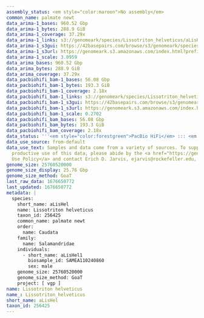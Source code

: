 ```yaml
---
assembly_status: <em style="color:maroon">No assembly</em>
common_name: palmate newt
data_arima-1_bases: 960.52 Gbp
data_arima-1_bytes: 288.9 GiB
data_arima-1_coverage: 37.29x
data_arima-1_links: s3://genomeark/species/Lissotriton_helveticus/aLisHel1/genomic_data/arima/<br>
data_arima-1_s3gui: https://42basepairs.com/browse/s3/genomeark/species/Lissotriton_helveticus/aLisHel1/genomic_data/arima/
data_arima-1_s3url: https://genomeark.s3.amazonaws.com/index.html?prefix=species/Lissotriton_helveticus/aLisHel1/genomic_data/arima/
data_arima-1_scale: 3.0959
data_arima_bases: 960.52 Gbp
data_arima_bytes: 288.9 GiB
data_arima_coverage: 37.29x
data_pacbiohifi_bam-1_bases: 56.08 Gbp
data_pacbiohifi_bam-1_bytes: 193.3 GiB
data_pacbiohifi_bam-1_coverage: 2.18x
data_pacbiohifi_bam-1_links: s3://genomeark/species/Lissotriton_helveticus/aLisHel1/genomic_data/pacbio_hifi/<br>
data_pacbiohifi_bam-1_s3gui: https://42basepairs.com/browse/s3/genomeark/species/Lissotriton_helveticus/aLisHel1/genomic_data/pacbio_hifi/
data_pacbiohifi_bam-1_s3url: https://genomeark.s3.amazonaws.com/index.html?prefix=species/Lissotriton_helveticus/aLisHel1/genomic_data/pacbio_hifi/
data_pacbiohifi_bam-1_scale: 0.2702
data_pacbiohifi_bam_bases: 56.08 Gbp
data_pacbiohifi_bam_bytes: 193.3 GiB
data_pacbiohifi_bam_coverage: 2.18x
data_status: '''<em style="color:forestgreen">PacBio HiFi</em> ::: <em style="color:forestgreen">Arima</em>'''
data_use_source: from-default
data_use_text: Samples and data come from a variety of sources. To support fair and
  productive use of this data, please abide by the <a href="https://genome10k.soe.ucsc.edu/data-use-policies/">Data
  Use Policy</a> and contact Erich D. Jarvis, ejarvis@rockefeller.edu, with any questions.
genome_size: 25760520000
genome_size_display: 25.76 Gbp
genome_size_method: GoaT
last_raw_data: 1676650772
last_updated: 1676650772
metadata: |
  species:
    short_name: aLisHel
    name: Lissotriton helveticus
    taxon_id: 256425
    common_name: palmate newt
    order:
      name: Caudata
    family:
      name: Salamandridae
    individuals:
      - short_name: aLisHel1
        biosample_id: SAMEA110240860
        sex: male
    genome_size: 25760520000
    genome_size_method: GoaT
    project: [ vgp ]
name: Lissotriton helveticus
name_: Lissotriton_helveticus
short_name: aLisHel
taxon_id: 256425
---
```

